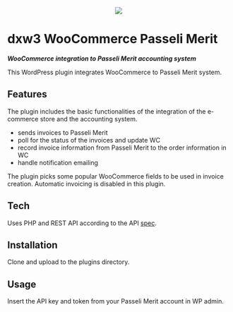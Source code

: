 <p align="center">
    <img href="https://dx-w3.com" src="https://www.dx-w3.com/wp-content/uploads/2023/11/dxw3_logo_square_250x250-150x150.png"> 
</p>

# dxw3 WooCommerce Passeli Merit

***WooCommerce integration to Passeli Merit accounting system***

This WordPress plugin integrates WooCommerce to Passeli Merit system.
## Features

The plugin includes the basic functionalities of the integration of the e-commerce store and the accounting system.

- sends invoices to Passeli Merit
- poll for the status of the invoices and update WC
- record invoice information from Passeli Merit to the order information in WC
- handle notification emailing

The plugin picks some popular WooCommerce fields to be used in invoice creation. Automatic invoicing is disabled in this plugin.

## Tech

Uses PHP and REST API according to the API [spec](https://api.passelimerit.fi/connecting-robots/reference-manual/).

## Installation

Clone and upload to the plugins directory.

## Usage

Insert the API key and token from your Passeli Merit account in WP admin.


